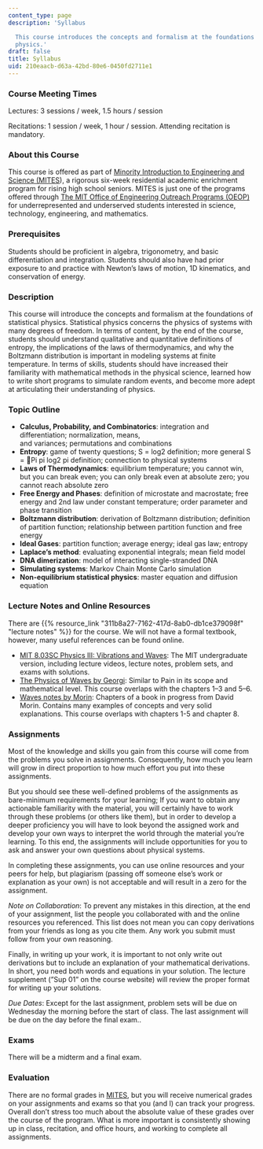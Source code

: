 ```yaml
---
content_type: page
description: 'Syllabus

  This course introduces the concepts and formalism at the foundations of statistical
  physics.'
draft: false
title: Syllabus
uid: 210eaacb-d63a-42bd-80e6-0450fd2711e1
---
```

### Course Meeting Times

Lectures: 3 sessions / week, 1.5 hours / session

Recitations: 1 session / week, 1 hour / session. Attending recitation is mandatory.

### About this Course

This course is offered as part of [Minority Introduction to Engineering and Science (MITES](https://oeop.mit.edu/programs/mites/program-details)), a rigorous six-week residential academic enrichment program for rising high school seniors. MITES is just one of the programs offered through [The MIT Office of Engineering Outreach Programs (OEOP)](https://oeop.mit.edu/about-oeop) for underrepresented and underserved students interested in science, technology, engineering, and mathematics.

### Prerequisites

Students should be proficient in algebra, trigonometry, and basic differentiation and integration. Students should also have had prior exposure to and practice with Newton’s laws of motion, 1D kinematics, and conservation of energy.

### Description

This course will introduce the concepts and formalism at the foundations of statistical physics. Statistical physics concerns the physics of systems with many degrees of freedom. In terms of content, by the end of the course, students should understand qualitative and quantitative definitions of entropy, the implications of the laws of thermodynamics, and why the Boltzmann distribution is important in modeling systems at finite temperature. In terms of skills, students should have increased their familiarity with mathematical methods in the physical science, learned how to write short programs to simulate random events, and become more adept at articulating their understanding of physics.

### Topic Outline

- **Calculus, Probability, and Combinatorics**: integration and differentiation; normalization, means,  
    and variances; permutations and combinations
- **Entropy**: game of twenty questions; S = log2 definition; more general S = 􀀀Pi pi log2 pi definition; connection to physical systems
- **Laws of Thermodynamics**: equilibrium temperature; you cannot win, but you can break even; you can only break even at absolute zero; you cannot reach absolute zero
- **Free Energy and Phases**: definition of microstate and macrostate; free energy and 2nd law under constant temperature; order parameter and phase transition
- **Boltzmann distribution**: derivation of Boltzmann distribution; definition of partition function; relationship between partition function and free energy
- **Ideal Gases**: partition function; average energy; ideal gas law; entropy
- **Laplace’s method**: evaluating exponential integrals; mean field model
- **DNA dimerization**: model of interacting single-stranded DNA
- **Simulating systems**: Markov Chain Monte Carlo simulation
- **Non-equilibrium statistical physics**: master equation and diffusion equation

### Lecture Notes and Online Resources

There are {{% resource_link "311b8a27-7162-417d-8ab0-db1ce379098f" "lecture notes" %}} for the course. We will not have a formal textbook, however, many useful references can be found online.

- [MIT 8.03SC Physics III: Vibrations and Waves](https://ocw.mit.edu/courses/8-03sc-physics-iii-vibrations-and-waves-fall-2016/): The MIT undergraduate version, including lecture videos, lecture notes, problem sets, and exams with solutions.
- [The Physics of Waves by Georgi](https://sites.harvard.edu/hgeorgi/physics-of-wave-files/): Similar to Pain in its scope and mathematical level. This course overlaps with the chapters 1–3 and 5–6.
- [Waves notes by Morin](https://scholar.harvard.edu/david-morin/waves): Chapters of a book in progress from David Morin. Contains many examples of concepts and very solid explanations. This course overlaps with chapters 1-5 and chapter 8.

### Assignments

Most of the knowledge and skills you gain from this course will come from the problems you solve in assignments. Consequently, how much you learn will grow in direct proportion to how much effort you put into these assignments.  

But you should see these well-defined problems of the assignments as bare-minimum requirements for your learning; If you want to obtain any actionable familiarity with the material, you will certainly have to work through these problems (or others like them), but in order to develop a deeper proficiency you will have to look beyond the assigned work and develop your own ways to interpret the world through the material you’re learning. To this end, the assignments will include opportunities for you to ask and answer your own questions about physical systems.

In completing these assignments, you can use online resources and your peers for help, but plagiarism (passing off someone else’s work or explanation as your own) is not acceptable and will result in a zero for the assignment.

*Note on Collaboration*: To prevent any mistakes in this direction, at the end of your assignment, list the people you collaborated with and the online resources you referenced. This list does not mean you can copy derivations from your friends as long as you cite them. Any work you submit must follow from your own reasoning.

Finally, in writing up your work, it is important to not only write out derivations but to include an explanation of your mathematical derivations. In short, you need both words and equations in your solution. The lecture supplement (”Sup 01” on the course website) will review the proper format for writing up your solutions.

*Due Dates*: Except for the last assignment, problem sets will be due on Wednesday the morning before the start of class. The last assignment will be due on the day before the final exam..

### Exams

There will be a midterm and a final exam.

### Evaluation

There are no formal grades in [MITES](https://oeop.mit.edu/programs/mites/program-details), but you will receive numerical grades on your assignments and exams so that you (and I) can track your progress. Overall don’t stress too much about the absolute value of these grades over the course of the program. What is more important is consistently showing up in class, recitation, and office hours, and working to complete all assignments.